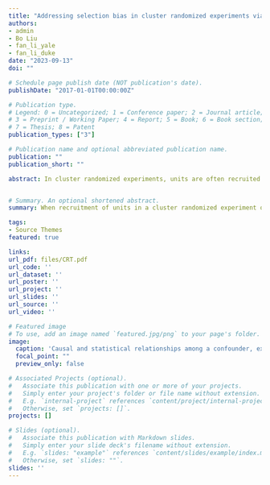 ```yaml
---
title: "Addressing selection bias in cluster randomized experiments via weighting"
authors:
- admin
- Bo Liu
- fan_li_yale
- fan_li_duke
date: "2023-09-13"
doi: ""

# Schedule page publish date (NOT publication's date).
publishDate: "2017-01-01T00:00:00Z"

# Publication type.
# Legend: 0 = Uncategorized; 1 = Conference paper; 2 = Journal article;
# 3 = Preprint / Working Paper; 4 = Report; 5 = Book; 6 = Book section;
# 7 = Thesis; 8 = Patent
publication_types: ["3"]

# Publication name and optional abbreviated publication name.
publication: ""
publication_short: ""

abstract: In cluster randomized experiments, units are often recruited after the random cluster assignment, and data are only available for the recruited sample. Post-randomization recruitment can lead to selection bias, inducing systematic differences between the overall and the recruited populations, and between the recruited intervention and control arms. In this setting, we define causal estimands for the overall and the recruited populations. We first show that if units select their cluster independently of the treatment assignment, cluster randomization implies individual randomization in the overall population. We then prove that under the assumption of ignorable recruitment, the average treatment effect on the recruited population can be consistently estimated from the recruited sample using inverse probability weighting. Generally we cannot identify the average treatment effect on the overall population. Nonetheless, we show, via a principal stratification formulation, that one can use weighting of the recruited sample to identify treatment effects on two meaningful subpopulations of the overall population: units who would be recruited into the study regardless of the assignment, and units who would be recruited in the study under treatment but not under control. We develop a corresponding estimation strategy and a sensitivity analysis method for checking the ignorable recruitment assumption.


# Summary. An optional shortened abstract.
summary: When recruitment of units in a cluster randomized experiment occurs after the treatment assignment, there is the potential for post-randomization selection bias. In the absence of data on the unrecruited units, we show that causal effects on the recruited population and on interpretable subpopulations of the overall population can be identified, based on data from the recruited sample alone.

tags:
- Source Themes
featured: true

links:
url_pdf: files/CRT.pdf
url_code: ''
url_dataset: ''
url_poster: ''
url_project: ''
url_slides: ''
url_source: ''
url_video: ''

# Featured image
# To use, add an image named `featured.jpg/png` to your page's folder. 
image:
  caption: 'Causal and statistical relationships among a confounder, exposure, and outcome.'
  focal_point: ""
  preview_only: false

# Associated Projects (optional).
#   Associate this publication with one or more of your projects.
#   Simply enter your project's folder or file name without extension.
#   E.g. `internal-project` references `content/project/internal-project/index.md`.
#   Otherwise, set `projects: []`.
projects: []

# Slides (optional).
#   Associate this publication with Markdown slides.
#   Simply enter your slide deck's filename without extension.
#   E.g. `slides: "example"` references `content/slides/example/index.md`.
#   Otherwise, set `slides: ""`.
slides: ''
---
```


